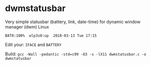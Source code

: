 # dwmstatusbar
Very simple statusbar (battery, link, date-time) for dynamic window manager (dwm) Linux

    BAT0:100%  wlp3s0:up  2018-03-13 Tue 17:15

Edit your: `IFACE` and `BATTERY`

Build: `gcc -Wall -pedantic -std=c99 -O3 -s -lX11 dwmstatusbar.c -o dwmstatusbar`
